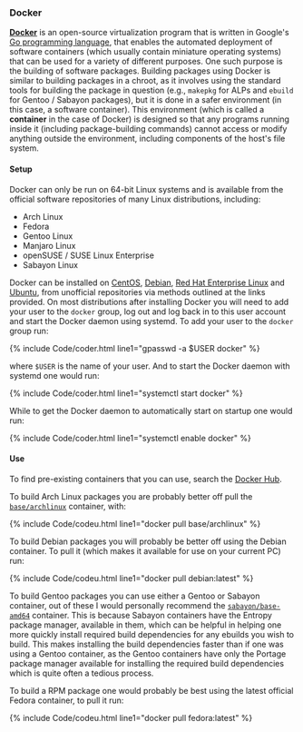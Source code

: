 ### Docker
[**Docker**](https://www.docker.com/) is an open-source virtualization program that is written in Google's [Go programming language](https://en.wikipedia.org/wiki/Go_(programming_language)), that enables the automated deployment of software containers (which usually contain miniature operating systems) that can be used for a variety of different purposes. One such purpose is the building of software packages. Building packages using Docker is similar to building packages in a chroot, as it involves using the standard tools for building the package in question (e.g., `makepkg` for ALPs and `ebuild` for Gentoo / Sabayon packages), but it is done in a safer environment (in this case, a software container). This environment (which is called a **container** in the case of Docker) is designed so that any programs running inside it (including package-building commands) cannot access or modify anything outside the environment, including components of the host's file system.

#### Setup
Docker can only be run on 64-bit Linux systems and is available from the official software repositories of many Linux distributions, including:

* Arch Linux
* Fedora
* Gentoo Linux
* Manjaro Linux
* openSUSE / SUSE Linux Enterprise
* Sabayon Linux

Docker can be installed on [CentOS](https://docs.docker.com/engine/installation/linux/centos/), [Debian](https://docs.docker.com/engine/installation/linux/debian/), [Red Hat Enterprise Linux](https://docs.docker.com/engine/installation/linux/rhel/) and [Ubuntu](https://docs.docker.com/engine/installation/linux/ubuntulinux/), from unofficial repositories via methods outlined at the links provided. On most distributions after installing Docker you will need to add your user to the `docker` group, log out and log back in to this user account and start the Docker daemon using systemd. To add your user to the `docker` group run:

{% include Code/coder.html line1="gpasswd -a $USER docker" %}

where `$USER` is the name of your user. And to start the Docker daemon with systemd one would run:

{% include Code/coder.html line1="systemctl start docker" %}

While to get the Docker daemon to automatically start on startup one would run:

{% include Code/coder.html line1="systemctl enable docker" %}

#### Use
To find pre-existing containers that you can use, search the [Docker Hub](https://hub.docker.com/).

To build Arch Linux packages you are probably better off pull the [`base/archlinux`](https://hub.docker.com/r/base/archlinux/) container, with:

{% include Code/codeu.html line1="docker pull base/archlinux" %}

To build Debian packages you will probably be better off using the Debian container. To pull it (which makes it available for use on your current PC) run:

{% include Code/codeu.html line1="docker pull debian:latest" %}

To build Gentoo packages you can use either a Gentoo or Sabayon container, out of these I would personally recommend the [`sabayon/base-amd64`](https://hub.docker.com/r/sabayon/base-amd64/) container. This is because Sabayon containers have the Entropy package manager, available in them, which can be helpful in helping one more quickly install required build dependencies for any ebuilds you wish to build. This makes installing the build dependencies faster than if one was using a Gentoo container, as the Gentoo containers have only the Portage package manager available for installing the required build dependencies which is quite often a tedious process. 

To build a RPM package one would probably be best using the latest official Fedora container, to pull it run:

{% include Code/codeu.html line1="docker pull fedora:latest" %}
